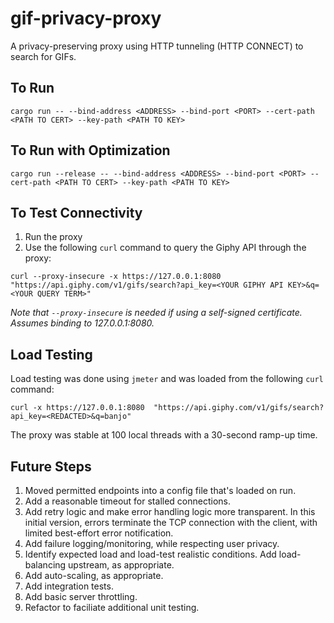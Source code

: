 # gif-privacy-proxy
A privacy-preserving proxy using HTTP tunneling (HTTP CONNECT) to search for GIFs.

## To Run
```
cargo run -- --bind-address <ADDRESS> --bind-port <PORT> --cert-path <PATH TO CERT> --key-path <PATH TO KEY>
```

## To Run with Optimization
```
cargo run --release -- --bind-address <ADDRESS> --bind-port <PORT> --cert-path <PATH TO CERT> --key-path <PATH TO KEY>
```

## To Test Connectivity
1. Run the proxy
2. Use the following `curl` command to query the Giphy API through the proxy:
```
curl --proxy-insecure -x https://127.0.0.1:8080  "https://api.giphy.com/v1/gifs/search?api_key=<YOUR GIPHY API KEY>&q=<YOUR QUERY TERM>"
```

_Note that `--proxy-insecure` is needed if using a self-signed certificate._
_Assumes binding to 127.0.0.1:8080._

## Load Testing
Load testing was done using `jmeter` and was loaded from the following `curl` command:
```
curl -x https://127.0.0.1:8080  "https://api.giphy.com/v1/gifs/search?api_key=<REDACTED>&q=banjo"
```

The proxy was stable at 100 local threads with a 30-second ramp-up time.

## Future Steps
1. Moved permitted endpoints into a config file that's loaded on run.
2. Add a reasonable timeout for stalled connections.
3. Add retry logic and make error handling logic more transparent. In this initial version, errors terminate the TCP connection with the client, with limited best-effort error notification.
4. Add failure logging/monitoring, while respecting user privacy.
5. Identify expected load and load-test realistic conditions. Add load-balancing upstream, as appropriate.
6. Add auto-scaling, as appropriate.
8. Add integration tests.
9. Add basic server throttling.
10. Refactor to faciliate additional unit testing.